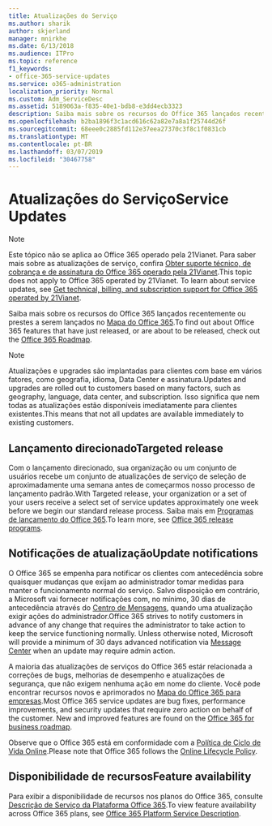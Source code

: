 ```yaml
---
title: Atualizações do Serviço
ms.author: sharik
author: skjerland
manager: mnirkhe
ms.date: 6/13/2018
ms.audience: ITPro
ms.topic: reference
f1_keywords:
- office-365-service-updates
ms.service: o365-administration
localization_priority: Normal
ms.custom: Adm_ServiceDesc
ms.assetid: 5189063a-f835-40e1-bdb8-e3dd4ecb3323
description: Saiba mais sobre os recursos do Office 365 lançados recentemente ou prestes a serem lançados no Mapa do Office 365.
ms.openlocfilehash: b2ba1896f3c1acd616c62a82e7a8a1f25744d26f
ms.sourcegitcommit: 68eee0c2885fd112e37eea27370c3f8c1f0831cb
ms.translationtype: MT
ms.contentlocale: pt-BR
ms.lasthandoff: 03/07/2019
ms.locfileid: "30467758"
---
```

# <a name="service-updates"></a><span data-ttu-id="04a97-103">Atualizações do Serviço</span><span class="sxs-lookup"><span data-stu-id="04a97-103">Service Updates</span></span>

> [!NOTE]
> <span data-ttu-id="04a97-p101">Este tópico não se aplica ao Office 365 operado pela 21Vianet. Para saber mais sobre as atualizações de serviço, confira [Obter suporte técnico, de cobrança e de assinatura do Office 365 operado pela 21Vianet](http://go.microsoft.com/fwlink/?LinkID=733350&amp;clcid=0x409).</span><span class="sxs-lookup"><span data-stu-id="04a97-p101">This topic does not apply to Office 365 operated by 21Vianet. To learn about service updates, see [Get technical, billing, and subscription support for Office 365 operated by 21Vianet](http://go.microsoft.com/fwlink/?LinkID=733350&amp;clcid=0x409).</span></span> 
  
<span data-ttu-id="04a97-106">Saiba mais sobre os recursos do Office 365 lançados recentemente ou prestes a serem lançados no [Mapa do Office 365](https://go.microsoft.com/fwlink/?LinkId=509914).</span><span class="sxs-lookup"><span data-stu-id="04a97-106">To find out about Office 365 features that have just released, or are about to be released, check out the [Office 365 Roadmap](https://go.microsoft.com/fwlink/?LinkId=509914).</span></span>
  
> [!NOTE]
> <span data-ttu-id="04a97-107">Atualizações e upgrades são implantadas para clientes com base em vários fatores, como geografia, idioma, Data Center e assinatura.</span><span class="sxs-lookup"><span data-stu-id="04a97-107">Updates and upgrades are rolled out to customers based on many factors, such as geography, language, data center, and subscription.</span></span> <span data-ttu-id="04a97-108">Isso significa que nem todas as atualizações estão disponíveis imediatamente para clientes existentes.</span><span class="sxs-lookup"><span data-stu-id="04a97-108">This means that not all updates are available immediately to existing customers.</span></span> 
  
## <a name="targeted-release"></a><span data-ttu-id="04a97-109">Lançamento direcionado</span><span class="sxs-lookup"><span data-stu-id="04a97-109">Targeted release</span></span>

<span data-ttu-id="04a97-110">Com o lançamento direcionado, sua organização ou um conjunto de usuários recebe um conjunto de atualizações de serviço de seleção de aproximadamente uma semana antes de começarmos nosso processo de lançamento padrão.</span><span class="sxs-lookup"><span data-stu-id="04a97-110">With Targeted release, your organization or a set of your users receive a select set of service updates approximately one week before we begin our standard release process.</span></span> <span data-ttu-id="04a97-111">Saiba mais em [Programas de lançamento do Office 365](https://go.microsoft.com/fwlink/p/?LinkId=509823).</span><span class="sxs-lookup"><span data-stu-id="04a97-111">To learn more, see [Office 365 release programs](https://go.microsoft.com/fwlink/p/?LinkId=509823).</span></span> 
  
## <a name="update-notifications"></a><span data-ttu-id="04a97-112">Notificações de atualização</span><span class="sxs-lookup"><span data-stu-id="04a97-112">Update notifications</span></span>

<span data-ttu-id="04a97-p104">O Office 365 se empenha para notificar os clientes com antecedência sobre quaisquer mudanças que exijam ao administrador tomar medidas para manter o funcionamento normal do serviço. Salvo disposição em contrário, a Microsoft vai fornecer notificações com, no mínimo, 30 dias de antecedência através do [Centro de Mensagens](http://technet.microsoft.com/library/38FB3333-BFCC-4340-A37B-DEDA509C209.aspx), quando uma atualização exigir ações do administrador.</span><span class="sxs-lookup"><span data-stu-id="04a97-p104">Office 365 strives to notify customers in advance of any change that requires the administrator to take action to keep the service functioning normally. Unless otherwise noted, Microsoft will provide a minimum of 30 days advanced notification via [Message Center](http://technet.microsoft.com/library/38FB3333-BFCC-4340-A37B-DEDA509C209.aspx) when an update may require admin action.</span></span> 
  
<span data-ttu-id="04a97-p105">A maioria das atualizações de serviços do Office 365 estár relacionada a correções de bugs, melhorias de desempenho e atualizações de segurança, que não exigem nenhuma ação em nome do cliente. Você pode encontrar recursos novos e aprimorados no [Mapa do Office 365 para empresas](http://roadmap.office.com/).</span><span class="sxs-lookup"><span data-stu-id="04a97-p105">Most Office 365 service updates are bug fixes, performance improvements, and security updates that require zero action on behalf of the customer. New and improved features are found on the [Office 365 for business roadmap](http://roadmap.office.com/).</span></span>
  
<span data-ttu-id="04a97-117">Observe que o Office 365 está em conformidade com a [Política de Ciclo de Vida Online](https://support.microsoft.com/en-us/lifecycle#gp/osslpolicy).</span><span class="sxs-lookup"><span data-stu-id="04a97-117">Please note that Office 365 follows the [Online Lifecycle Policy](https://support.microsoft.com/en-us/lifecycle#gp/osslpolicy).</span></span>
  
## <a name="feature-availability"></a><span data-ttu-id="04a97-118">Disponibilidade de recursos</span><span class="sxs-lookup"><span data-stu-id="04a97-118">Feature availability</span></span>

<span data-ttu-id="04a97-119">Para exibir a disponibilidade de recursos nos planos do Office 365, consulte [Descrição de Serviço da Plataforma Office 365](https://technet.microsoft.com/en-us/library/office-365-platform-service-description.aspx).</span><span class="sxs-lookup"><span data-stu-id="04a97-119">To view feature availability across Office 365 plans, see [Office 365 Platform Service Description](https://technet.microsoft.com/en-us/library/office-365-platform-service-description.aspx).</span></span>
  

